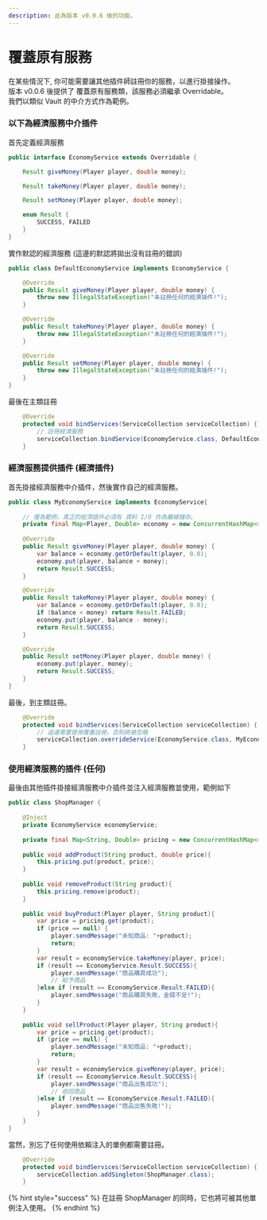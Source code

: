 ```yaml
---
description: 此為版本 v0.0.6 後的功能。
---
```


# 覆蓋原有服務

在某些情況下, 你可能需要讓其他插件師註冊你的服務，以進行掛接操作。\
版本 v0.0.6 後提供了 覆蓋原有服務類，該服務必須繼承 Overridable。\
我們以類似 Vault 的中介方式作為範例。

### 以下為經濟服務中介插件 <a href="#econ-middleware" id="econ-middleware"></a>

首先定義經濟服務

```java
public interface EconomyService extends Overridable {

    Result giveMoney(Player player, double money);

    Result takeMoney(Player player, double money);

    Result setMoney(Player player, double money);

    enum Result {
        SUCCESS, FAILED
    }
}
```

實作默認的經濟服務 (這邊的默認將拋出沒有註冊的錯誤)

```java
public class DefaultEconomyService implements EconomyService {

    @Override
    public Result giveMoney(Player player, double money) {
        throw new IllegalStateException("未註冊任何的經濟插件!");
    }

    @Override
    public Result takeMoney(Player player, double money) {
        throw new IllegalStateException("未註冊任何的經濟插件!");
    }

    @Override
    public Result setMoney(Player player, double money) {
        throw new IllegalStateException("未註冊任何的經濟插件!");
    }
}
```

最後在主類註冊

```java
    @Override
    protected void bindServices(ServiceCollection serviceCollection) {
        // 註冊經濟服務
        serviceCollection.bindService(EconomyService.class, DefaultEconomyService.class);
    }
```

### 經濟服務提供插件 (經濟插件) <a href="#econ-provider" id="econ-provider"></a>

首先掛接經濟服務中介插件，然後實作自己的經濟服務。

```java
public class MyEconomyService implements EconomyService{
    
    // 僅為範例，真正的經濟插件必須有 資料 I/O 作為離線儲存。
    private final Map<Player, Double> economy = new ConcurrentHashMap<>();
    
    @Override
    public Result giveMoney(Player player, double money) {
        var balance = economy.getOrDefault(player, 0.0);
        economy.put(player, balance + money);
        return Result.SUCCESS;
    }

    @Override
    public Result takeMoney(Player player, double money) {
        var balance = economy.getOrDefault(player, 0.0);
        if (balance < money) return Result.FAILED;
        economy.put(player, balance - money);
        return Result.SUCCESS;
    }

    @Override
    public Result setMoney(Player player, double money) {
        economy.put(player, money);
        return Result.SUCCESS;
    }
}
```

最後，到主類註冊。

```java
    @Override
    protected void bindServices(ServiceCollection serviceCollection) {
        // 這邊需要使用覆蓋註冊，否則將被忽略
        serviceCollection.overrideService(EconomyService.class, MyEconomyService.class);
    }
```

### 使用經濟服務的插件 (任何) <a href="#econ-user" id="econ-user"></a>

最後由其他插件掛接經濟服務中介插件並注入經濟服務並使用，範例如下

```java
public class ShopManager {
    
    @Inject
    private EconomyService economyService;
    
    private final Map<String, Double> pricing = new ConcurrentHashMap<>();
    
    public void addProduct(String product, double price){
        this.pricing.put(product, price);
    }
    
    public void removeProduct(String product){
        this.pricing.remove(product);
    }
    
    public void buyProduct(Player player, String product){
        var price = pricing.get(product);
        if (price == null) {
            player.sendMessage("未知商品: "+product);
            return;
        }
        var result = economyService.takeMoney(player, price);
        if (result == EconomyService.Result.SUCCESS){
            player.sendMessage("商品購買成功");
            // 給予商品
        }else if (result == EconomyService.Result.FAILED){
            player.sendMessage("商品購買失敗，金錢不足!");
        }
    }
    
    public void sellProduct(Player player, String product){
        var price = pricing.get(product);
        if (price == null) {
            player.sendMessage("未知商品: "+product);
            return;
        }
        var result = economyService.giveMoney(player, price);
        if (result == EconomyService.Result.SUCCESS){
            player.sendMessage("商品出售成功");
            // 收回商品
        }else if (result == EconomyService.Result.FAILED){
            player.sendMessage("商品出售失敗!");
        }
    }
}
```

當然，別忘了任何使用依賴注入的單例都需要註冊。

```java
    @Override
    protected void bindServices(ServiceCollection serviceCollection) {
        serviceCollection.addSingleton(ShopManager.class);
    }
```

{% hint style="success" %}
在註冊 ShopManager 的同時，它也將可被其他單例注入使用。&#x20;
{% endhint %}





